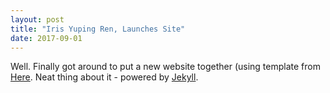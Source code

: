 ```yaml
---
layout: post
title: "Iris Yuping Ren, Launches Site"
date: 2017-09-01
---
```


Well. Finally got around to put a new website together (using template from [Here](https://github.com/hankquinlan/hankquinlan.github.io). Neat thing about it - powered by [Jekyll](http://jekyllrb.com).
